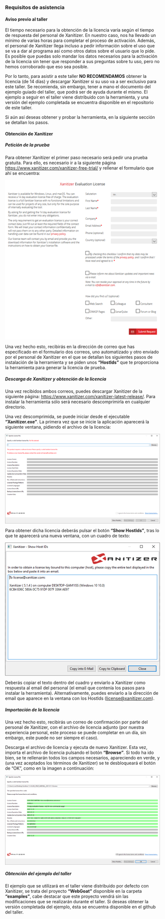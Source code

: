 

### Requisitos de asistencia

#### Aviso previo al taller

El tiempo necesario para la obtención de la licencia varía según el tiempo de respuesta del personal de Xanitizer. En nuestro caso, nos ha llevado un mínimo de varias horas para completar el proceso de activación. Además, el personal de Xanitizer llega incluso a pedir información sobre el uso que se va a dar al programa así como otros datos sobre el usuario que lo pide. Es posible que puedas solo mandar los datos necesarios para la activación de la licencia sin tener que responder a sus preguntas sobre tu uso, pero no hemos corroborado que eso sea posible.

Por lo tanto, para asistir a este taller **NO RECOMENDAMOS** obtener la licencia (de 14 días) y descargar Xanitizer si su uso va a ser exclusivo para este taller. Se recomienda, sin embargo, tener a mano el documento del ejemplo guiado del taller, que podrá ser de ayuda durante el mismo. El ejemplo a seguir en el taller viene distribuido con la herramienta, y una versión del ejemplo completada se encuentra disponible en el repositorio de este taller.

Si aún así deseas obtener y probar la herramienta, en la siguiente sección se detallan los pasos.

#### Obtención de Xanitizer

##### Petición de la prueba

Para obtener Xanitizer el primer paso necesario será pedir una prueba gratuita. Para ello, es necesario ir a la siguiente página https://www.xanitizer.com/xanitizer-free-trial/ y rellenar el formulario que ahí se encuentra:

<img src="images/requisitos-1.png" style="display:block; margin:0 auto;"/>

Una vez hecho esto, recibirás en la dirección de correo que has especificado en el formulario dos correos, uno automatizado y otro enviado por el personal de Xanitizer en el que se detallan los siguientes pasos de instalación de la herramienta y se piden unos **“HostIds”** que te proporciona la herramienta para generar la licencia de prueba.

##### Descarga de Xanitizer y obtención de la licencia

Una vez recibidos ambos correos, puedes descargar Xanitizer de la siguiente página: https://www.xanitizer.com/xanitizer-latest-release/. Para instalar la herramienta sólo será necesario descomprimirla en cualquier directorio.

Una vez descomprimida, se puede iniciar desde el ejecutable **“Xanitizer.exe”**. La primera vez que se inicie la aplicación aparecerá la siguiente ventana, pidiendo el archivo de la licencia:

<img src="images/requisitos-2.png" style="display:block; margin:0 auto;"/>

Para obtener dicha licencia deberás pulsar el botón **“Show HostIds”**, tras lo que te aparecerá una nueva ventana, con un cuadro de texto:

<img src="images/requisitos-3.png" style="display:block; margin:0 auto;"/>

Deberás copiar el texto dentro del cuadro y enviarlo a Xanitizer como respuesta al email del personal (el email que contenía los pasos para instalar la herramienta). Alternativamente, puedes enviarlo a la dirección de email que aparece en la ventana con los HostIds ([license@xanitizer.com](mailto:license@xanitizer.com)). 

##### Importación de la licencia

Una vez hecho esto, recibirás un correo de confirmación por parte del personal de Xanitizer, con el archivo de licencia adjunto (por nuestra experiencia personal, este proceso se puede completar en un día, sin embargo, este puede no ser siempre el caso).

Descarga el archivo de licencia y ejecuta de nuevo Xanitizer. Esta vez, importa el archivo de licencia pulsando el botón **“Browse”**. Si todo ha ido bien, se te rellenarán todos los campos necesarios, apareciendo en verde, y (una vez aceptados los términos de Xanitizer) se te desbloqueará el botón de “OK”, como en la imagen a continuación:

<img src="images/requisitos-4.png" style="display:block; margin:0 auto;"/>

##### Obtención del ejemplo del taller

El ejemplo que se utilizará en el taller viene distribuido por defecto con Xanitizer, se trata del proyecto **“WebGoat”** disponible en la carpeta **“examples”**, cabe destacar que este proyecto vendrá sin las modificaciones que se realizarán durante el taller. Si deseas obtener la versión completada del ejemplo, ésta se encuentra disponible en el github del taller.